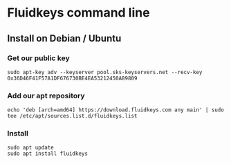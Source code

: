 # Fluidkeys command line

## Install on Debian / Ubuntu

### Get our public key

```
sudo apt-key adv --keyserver pool.sks-keyservers.net --recv-key 0x36D46F41F57A1DF676730BE4EA53212450A89809
```

### Add our apt repository

```
echo 'deb [arch=amd64] https://download.fluidkeys.com any main' | sudo tee /etc/apt/sources.list.d/fluidkeys.list
```

### Install

```
sudo apt update
sudo apt install fluidkeys
```
